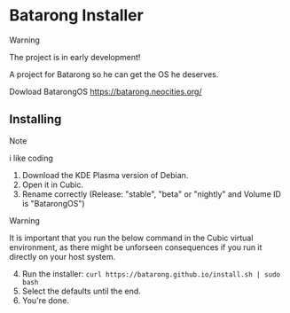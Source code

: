 # Batarong Installer


> [!WARNING]
> The project is in early development!

A project for Batarong so he can get the OS he deserves.

Dowload BatarongOS https://batarong.neocities.org/


## Installing
> [!NOTE]
> i like coding

1. Download the KDE Plasma version of Debian.
2. Open it in Cubic.
3. Rename correctly (Release: "stable", "beta" or "nightly" and Volume ID is "BatarongOS")
 
> [!WARNING]
> It is important that you run the below command in the Cubic virtual environment, as there might be unforseen consequences if you run it directly on your host system.

4. Run the installer: ```curl https://batarong.github.io/install.sh | sudo bash```  
5. Select the defaults until the end.
6. You're done.



